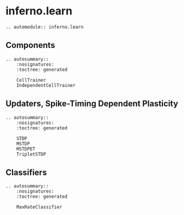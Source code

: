# inferno.learn

```{eval-rst}
.. automodule:: inferno.learn
```

## Components
```{eval-rst}
.. autosummary::
    :nosignatures:
    :toctree: generated

    CellTrainer
    IndependentCellTrainer
```

## Updaters, Spike-Timing Dependent Plasticity
```{eval-rst}
.. autosummary::
    :nosignatures:
    :toctree: generated

    STDP
    MSTDP
    MSTDPET
    TripletSTDP
```

## Classifiers
```{eval-rst}
.. autosummary::
    :nosignatures:
    :toctree: generated

    MaxRateClassifier
```
